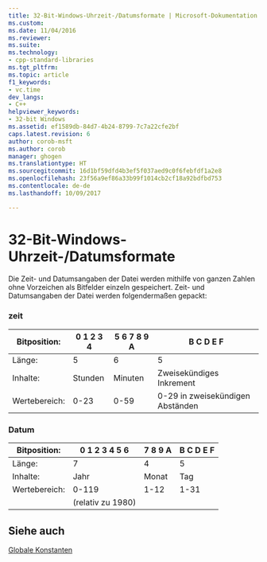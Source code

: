 ```yaml
---
title: 32-Bit-Windows-Uhrzeit-/Datumsformate | Microsoft-Dokumentation
ms.custom: 
ms.date: 11/04/2016
ms.reviewer: 
ms.suite: 
ms.technology:
- cpp-standard-libraries
ms.tgt_pltfrm: 
ms.topic: article
f1_keywords:
- vc.time
dev_langs:
- C++
helpviewer_keywords:
- 32-bit Windows
ms.assetid: ef1589db-84d7-4b24-8799-7c7a22cfe2bf
caps.latest.revision: 6
author: corob-msft
ms.author: corob
manager: ghogen
ms.translationtype: HT
ms.sourcegitcommit: 16d1bf59dfd4b3ef5f037aed9c0f6febfdf1a2e8
ms.openlocfilehash: 23f56a9ef86a33b99f1014cb2cf18a92bdfbd753
ms.contentlocale: de-de
ms.lasthandoff: 10/09/2017

---
```

# <a name="32-bit-windows-timedate-formats"></a>32-Bit-Windows-Uhrzeit-/Datumsformate
Die Zeit- und Datumsangaben der Datei werden mithilfe von ganzen Zahlen ohne Vorzeichen als Bitfelder einzeln gespeichert. Zeit- und Datumsangaben der Datei werden folgendermaßen gepackt:  
  
### <a name="time"></a>zeit  
  
|Bitposition:|0   1   2   3   4|5 6 7 8 9 A|B C D E F|  
|-------------------|-----------------------|---------------------------|-----------------------|  
|Länge:|5|6|5|  
|Inhalte:|Stunden|Minuten|Zweisekündiges Inkrement|  
|Wertebereich:|0-23|0-59|0-29 in zweisekündigen Abständen|  
  
### <a name="date"></a>Datum  
  
|Bitposition:|0   1   2   3   4   5   6|7 8 9 A|B C D E F|  
|-------------------|-------------------------------|-------------------|-----------------------|  
|Länge:|7|4|5|  
|Inhalte:|Jahr|Monat|Tag|  
|Wertebereich:|0-119|1-12|1-31|  
||(relativ zu 1980)|||  
  
## <a name="see-also"></a>Siehe auch  
 [Globale Konstanten](../c-runtime-library/global-constants.md)
